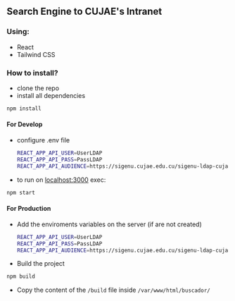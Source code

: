## Search Engine to CUJAE's Intranet

### Using:
* React
* Tailwind CSS

### How to install?
* clone the repo
* install all dependencies
```bash
npm install
```
#### For Develop
* configure .env file
  ```bash
  REACT_APP_API_USER=UserLDAP
  REACT_APP_API_PASS=PassLDAP
  REACT_APP_API_AUDIENCE=https://sigenu.cujae.edu.cu/sigenu-ldap-cujae/ldap
  ```
* to run on [localhost:3000](http:localhost:3000) exec:
```bash
npm start
```

#### For Production
* Add the enviroments variables on the server (if are not created)
  ```bash
  REACT_APP_API_USER=UserLDAP
  REACT_APP_API_PASS=PassLDAP
  REACT_APP_API_AUDIENCE=https://sigenu.cujae.edu.cu/sigenu-ldap-cujae/ldap
  ```
* Build the project
```bash
npm build
```
* Copy the content of the `/build` file inside `/var/www/html/buscador/`